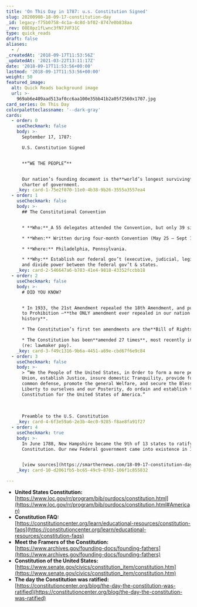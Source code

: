 ```yaml
---
title: 'On This Day in 1787: u.s. Constitution Signed'
slug: 20200908-18-09-17-constitution-day
_id: legacy-f75b0758-4c1a-4c8d-bf02-8747e0b838aa
_rev: O8E8pz1fLwnc3fN7JVF31C
type: quick_reads
draft: false
aliases:
  - /
_createdAt: '2018-09-17T11:53:56Z'
_updatedAt: '2021-03-22T13:11:17Z'
date: '2018-09-17T11:53:56+00:00'
lastmod: '2018-09-17T11:53:56+00:00'
weight: 50
featured_image:
  alt: Quick Reads background image
  url: >-
    969ab6e409aad513af0cc6aa100e35bb41b2a05f2560x1707.jpg
card_series: On This Day
colorpaletteclassname: '--dark-gray'
cards:
  - order: 0
    useCheckmark: false
    body: >-
      September 17, 1787:  

      U.S. Constitution Signed


      **“WE THE PEOPLE”**


      Our nation’s founding document is the**world’s longest surviving** written
      charter of government.
    _key: card-1-75e2f070-11e0-4b38-9b26-3555a3557ea4
  - order: 1
    useCheckmark: false
    body: >-
      ## The Constitutional Convention


      * **Who:**_A 55 delegates attended the Convention, but only 39 signed.

      * **When:** Written during four-month Convention (May 25 – Sept 17, 1787).

      * **Where:** Philadelphia, Pennsylvania.

      * **Why:** Establish our federal gov’t (executive, judicial, legislative)
      and divide power between the federal gov’t & states.
    _key: card-2-546647a6-b783-41e4-9818-43352fccbb18
  - order: 2
    useCheckmark: false
    body: >-
      # DID YOU KNOW?


      * In 1933, the 21st Amendment repealed the 18th Amendment, and put an end
      to Prohibition –**the ONLY amendment ever repealed in our nation’s
      history**.

      * The Constitution’s first ten amendments are the**Bill of Rights**.

      * The Constitution has been**amended 27 times**, most recently in 1992
      (re: lawmaker pay).
    _key: card-3-f49c1316-9b6a-4451-a69e-cbd67f6e9c84
  - order: 3
    useCheckmark: false
    body: >-
      > “We the People of the United States, in Order to form a more perfect
      Union, establish Justice, insure domestic Tranquility, provide for the
      common defense, promote the general Welfare, and secure the Blessings of
      Liberty to ourselves and our Posterity, do ordain and establish this
      Constitution for the United States of America.”  
        
        
        
      Preamble to the U.S. Constitution
    _key: card-4-6f3e59a6-2e3b-4ec0-9285-f8ae8fa91f27
  - order: 4
    useCheckmark: true
    body: >-
      In June 1788, New Hampshire became the 9th of 13 states to ratify the
      Constitution. Our new Federal government came into existence in 1789.


      [view sources](https://smarthernews.com/18-09-17-constitution-day/)
    _key: card-10-d2061fb5-bc65-49c9-8703-106f1c855832

---
```

* **United States Constitution:**  
[https://www.loc.gov/rr/program/bib/ourdocs/constitution.html](https://www.loc.gov/rr/program/bib/ourdocs/constitution.html#American)
* **Constitution FAQ:**  
[https://constitutioncenter.org/learn/educational-resources/constitution-faqs](https://constitutioncenter.org/learn/educational-resources/constitution-faqs)
* **Meet the Framers of the Constitution:**  
[https://www.archives.gov/founding-docs/founding-fathers](https://www.archives.gov/founding-docs/founding-fathers)
* **Constitution of the United States:** [https://www.senate.gov/civics/constitution_item/constitution.htm](https://www.senate.gov/civics/constitution_item/constitution.htm)
* **The day the Constitution was ratified:**  
[https://constitutioncenter.org/blog/the-day-the-constitution-was-ratified](https://constitutioncenter.org/blog/the-day-the-constitution-was-ratified)
